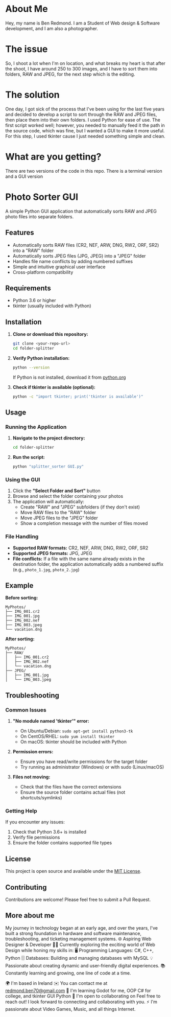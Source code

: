 # About Me
Hey, my name is Ben Redmond. I am a Student of Web design & Software development, and I am also a photographer.

# The issue

So, I shoot a lot when I'm on location, and what breaks my heart is that after the shoot, I have around 250 to 300 images, and I have to sort them into folders, RAW and JPEG, for the next step which is the editing.

# The solution

One day, I got sick of the process that I've been using for the last five years and decided to develop a script to sort through the RAW and JPEG files, then place them into their own folders. I used Python for ease of use. The first script worked well; however, you needed to manually feed it the path in the source code, which was fine, but I wanted a GUI to make it more useful. For this step, I used tkinter cause I just needed something simple and clean.

# What are you getting? 

There are two versions of the code in this repo. There is a terminal version and a GUI version

# Photo Sorter GUI

A simple Python GUI application that automatically sorts RAW and JPEG photo files into separate folders.

## Features

- Automatically sorts RAW files (CR2, NEF, ARW, DNG, RW2, ORF, SR2) into a "RAW" folder
- Automatically sorts JPEG files (JPG, JPEG) into a "JPEG" folder
- Handles file name conflicts by adding numbered suffixes
- Simple and intuitive graphical user interface
- Cross-platform compatibility

## Requirements

- Python 3.6 or higher
- tkinter (usually included with Python)

## Installation

1. **Clone or download this repository:**
   ```bash
   git clone <your-repo-url>
   cd folder-splitter
   ```

2. **Verify Python installation:**
   ```bash
   python --version
   ```
   
   If Python is not installed, download it from [python.org](https://www.python.org/downloads/)

3. **Check if tkinter is available (optional):**
   ```bash
   python -c "import tkinter; print('tkinter is available')"
   ```

## Usage

### Running the Application

1. **Navigate to the project directory:**
   ```bash
   cd folder-splitter
   ```

2. **Run the script:**
   ```bash
   python "splitter_sorter GUI.py"
   ```

### Using the GUI

1. Click the **"Select Folder and Sort"** button
2. Browse and select the folder containing your photos
3. The application will automatically:
   - Create "RAW" and "JPEG" subfolders (if they don't exist)
   - Move RAW files to the "RAW" folder
   - Move JPEG files to the "JPEG" folder
   - Show a completion message with the number of files moved

### File Handling

- **Supported RAW formats:** CR2, NEF, ARW, DNG, RW2, ORF, SR2
- **Supported JPEG formats:** JPG, JPEG
- **File conflicts:** If a file with the same name already exists in the destination folder, the application automatically adds a numbered suffix (e.g., `photo_1.jpg`, `photo_2.jpg`)

## Example

**Before sorting:**
```
MyPhotos/
├── IMG_001.cr2
├── IMG_001.jpg
├── IMG_002.nef
├── IMG_003.jpeg
└── vacation.dng
```

**After sorting:**
```
MyPhotos/
├── RAW/
│   ├── IMG_001.cr2
│   ├── IMG_002.nef
│   └── vacation.dng
├── JPEG/
│   ├── IMG_001.jpg
│   └── IMG_003.jpeg
```

## Troubleshooting

### Common Issues

1. **"No module named 'tkinter'" error:**
   - On Ubuntu/Debian: `sudo apt-get install python3-tk`
   - On CentOS/RHEL: `sudo yum install tkinter`
   - On macOS: tkinter should be included with Python

2. **Permission errors:**
   - Ensure you have read/write permissions for the target folder
   - Try running as administrator (Windows) or with sudo (Linux/macOS)

3. **Files not moving:**
   - Check that the files have the correct extensions
   - Ensure the source folder contains actual files (not shortcuts/symlinks)

### Getting Help

If you encounter any issues:
1. Check that Python 3.6+ is installed
2. Verify file permissions
3. Ensure the folder contains supported file types

## License

This project is open source and available under the [MIT License](LICENSE).

## Contributing

Contributions are welcome! Please feel free to submit a Pull Request.

## More about me

My journey in technology began at an early age, and over the years, I've built a strong foundation in hardware and software maintenance, troubleshooting, and ticketing management systems. 🌐 Aspiring Web Designer & Developer 👩‍💻 Currently exploring the exciting world of Web Design while honing my skills in: 🖥️ Programming Languages: C#, C++, Python 🗄️ Databases: Building and managing databases with MySQL 💡 Passionate about creating dynamic and user-friendly digital experiences. 📚 Constantly learning and growing, one line of code at a time.

🌍  I'm based in Ireland
✉️  You can contact me at redmond.ben70@gmail.com
🧠  I'm learning Godot for me, OOP C# for college, and tkinter GUI Python
🤝  I'm open to collaborating on Feel free to reach out! I look forward to connecting and collaborating with you.
⚡  I'm passionate about Video Games, Music, and all things Internet.


